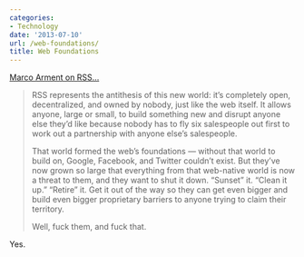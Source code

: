 ```yaml
---
categories:
- Technology
date: '2013-07-10'
url: /web-foundations/
title: Web Foundations
---
```


<a href="http://www.marco.org/2013/07/03/lockdown">Marco Arment on RSS...</a>

<blockquote>RSS represents the antithesis of this new world: it’s completely open, decentralized, and owned by nobody, just like the web itself. It allows anyone, large or small, to build something new and disrupt anyone else they’d like because nobody has to fly six salespeople out first to work out a partnership with anyone else’s salespeople.

That world formed the web’s foundations — without that world to build on, Google, Facebook, and Twitter couldn’t exist. But they’ve now grown so large that everything from that web-native world is now a threat to them, and they want to shut it down. “Sunset” it. “Clean it up.” “Retire” it. Get it out of the way so they can get even bigger and build even bigger proprietary barriers to anyone trying to claim their territory.

Well, fuck them, and fuck that.</blockquote>

Yes.